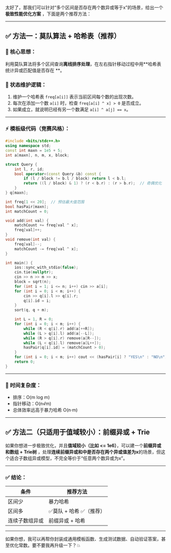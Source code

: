 太好了，那我们可以针对“多个区间是否存在两个数异或等于x”的场景，给出一个**极致性能优化方案**
，下面是两个推荐方法：

---

## ✅ 方法一：莫队算法 + 哈希表（推荐）

### 📌 核心思想：

利用莫队算法将多个区间查询**离线排序处理**，在左右指针移动过程中用**哈希表统计异或匹配值是否存在
**。

### 📌 状态维护逻辑：

1. 维护一个哈希表 `freq[a[i]]` 表示当前区间每个数的出现次数。
2. 每次在添加一个数 `a[i]` 时，检查 `freq[a[i] ^ x] > 0` 是否成立。
3. 如果成立，就说明已经有另一个数满足 `a[i] ^ a[j] == x`。

---

### ⚡ 模板级代码（竞赛风格）：

```cpp
#include <bits/stdc++.h>
using namespace std;
const int maxn = 1e5 + 5;
int a[maxn], n, m, x, block;

struct Query {
    int l, r, id;
    bool operator<(const Query &b) const {
        if (l / block != b.l / block) return l < b.l;
        return ((l / block) & 1) ? (r < b.r) : (r > b.r);  // 奇偶优化
    }
} q[maxn];

int freq[1 << 20];  // 预估最大值范围
bool hasPair[maxn];
int matchCount = 0;

void add(int val) {
    matchCount += freq[val ^ x];
    freq[val]++;
}
void remove(int val) {
    freq[val]--;
    matchCount -= freq[val ^ x];
}

int main() {
    ios::sync_with_stdio(false);
    cin.tie(nullptr);
    cin >> n >> m >> x;
    block = sqrt(n);
    for (int i = 1; i <= n; i++) cin >> a[i];
    for (int i = 0; i < m; i++) {
        cin >> q[i].l >> q[i].r;
        q[i].id = i;
    }
    sort(q, q + m);

    int L = 1, R = 0;
    for (int i = 0; i < m; i++) {
        while (R < q[i].r) add(a[++R]);
        while (L > q[i].l) add(a[--L]);
        while (R > q[i].r) remove(a[R--]);
        while (L < q[i].l) remove(a[L++]);
        hasPair[q[i].id] = (matchCount > 0);
    }
    for (int i = 0; i < m; i++) cout << (hasPair[i] ? "YES\n" : "NO\n");
    return 0;
}
```

---

### 📌 时间复杂度：

- 排序：O(m log m)
- 指针移动：O(n√m)
- 总体效率远高于暴力哈希 O(n·m)

---

## ✅ 方法二（只适用于值域较小）：前缀异或 + Trie

如果你想进一步极致优化，并且**值域较小（比如 <= 1e6）**，可以建一个**前缀异或和数组 + Trie树**
，处理**连续前缀异或和中是否存在两个异或值差为x**的场景，但这个适合子数组异或模型，不完全等价于“任意两个数异或为x”。

---

### ✅ 结论：

| 条件 | 推荐方法 |
|-------|------------|
| 区间少 | 暴力哈希 |
| 区间多 | ✅莫队 + 哈希 ✅（推荐） |
| 连续子数组异或 | 前缀异或 + 哈希 |

---

如果你想，我可以再帮你封装成通用模板函数、生成测试数据、自动验证答案，甚至优化常数。要不要我再升级一下？💥